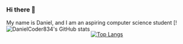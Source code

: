 ### Hi there 👋
My name is Daniel, and I am an aspiring computer science student 
[!<img align="left" src="https://github-readme-stats.vercel.app/api?username=DanielCoder834)](https://github.com/anuraghazra/github-readme-stats" alt="DanielCoder834's GitHub stats">

[![Top Langs](https://github-readme-stats.vercel.app/api/top-langs/?username=DanielCoder834)](https://github.com/anuraghazra/github-readme-stats)

<!--
**DanielCoder834/DanielCoder834** is a ✨ _special_ ✨ repository because its `README.md` (this file) appears on your GitHub profile.

Here are some ideas to get you started:

- 🔭 I’m currently working on ...
- 🌱 I’m currently learning ...
- 👯 I’m looking to collaborate on ...
- 🤔 I’m looking for help with ...
- 💬 Ask me about ...
- 📫 How to reach me: ...
- 😄 Pronouns: ...
- ⚡ Fun fact: ...
-->
